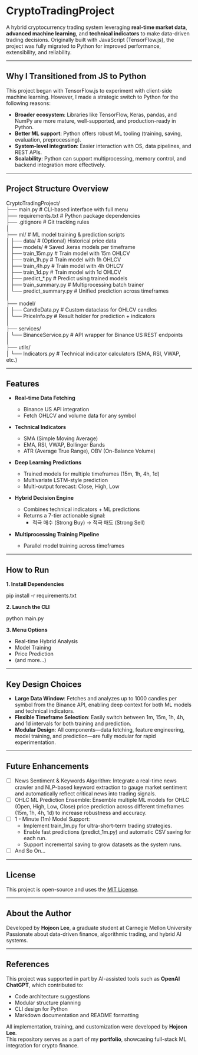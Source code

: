 # CryptoTradingProject

A hybrid cryptocurrency trading system leveraging **real-time market data**, **advanced machine learning**, and **technical indicators** to make data-driven trading decisions.
Originally built with JavaScript (TensorFlow.js), the project was fully migrated to Python for improved performance, extensibility, and reliability.

---

## Why I Transitioned from JS to Python

This project began with TensorFlow.js to experiment with client-side machine learning. However, I made a strategic switch to Python for the following reasons:

- **Broader ecosystem**: Libraries like TensorFlow, Keras, pandas, and NumPy are more mature, well-supported, and production-ready in Python.
- **Better ML support**: Python offers robust ML tooling (training, saving, evaluation, preprocessing).
- **System-level integration**: Easier interaction with OS, data pipelines, and REST APIs.
- **Scalability**: Python can support multiprocessing, memory control, and backend integration more effectively.

---

## Project Structure Overview

CryptoTradingProject/<br>
├── main.py                    # CLI-based interface with full menu<br>
├── requirements.txt           # Python package dependencies<br>
├── .gitignore                 # Git tracking rules<br>
│<br>
├── ml/                        # ML model training & prediction scripts<br>
│   ├── data/                  # (Optional) Historical price data<br>
│   ├── models/                # Saved .keras models per timeframe<br>
│   ├── train_15m.py           # Train model with 15m OHLCV<br>
│   ├── train_1h.py            # Train model with 1h OHLCV<br>
│   ├── train_4h.py            # Train model with 4h OHLCV<br>
│   ├── train_1d.py            # Train model with 1d OHLCV<br>
│   ├── predict_*.py           # Predict using trained models<br>
│   ├── train_summary.py       # Multiprocessing batch trainer<br>
│   └── predict_summary.py     # Unified prediction across timeframes<br>
│<br>
├── model/<br>
│   ├── CandleData.py          # Custom dataclass for OHLCV candles<br>
│   └── PriceInfo.py           # Result holder for prediction + indicators<br>
│<br>
├── services/<br>
│   └── BinanceService.py      # API wrapper for Binance US REST endpoints<br>
│<br>
├── utils/<br>
│   └── Indicators.py          # Technical indicator calculators (SMA, RSI, VWAP, etc.)<br>

---

## Features

- **Real-time Data Fetching**
  - Binance US API integration
  - Fetch OHLCV and volume data for any symbol

- **Technical Indicators**
  - SMA (Simple Moving Average)
  - EMA, RSI, VWAP, Bollinger Bands
  - ATR (Average True Range), OBV (On-Balance Volume)

- **Deep Learning Predictions**
  - Trained models for multiple timeframes (15m, 1h, 4h, 1d)
  - Multivariate LSTM-style prediction
  - Multi-output forecast: Close, High, Low

- **Hybrid Decision Engine**
  - Combines technical indicators + ML predictions
  - Returns a 7-tier actionable signal:
    - 적극 매수 (Strong Buy) → 적극 매도 (Strong Sell)

- **Multiprocessing Training Pipeline**
  - Parallel model training across timeframes

---

## How to Run

**1. Install Dependencies**

   pip install -r requirements.txt

**2. Launch the CLI**
  
   python main.py

**3. Menu Options**

- Real-time Hybrid Analysis
- Model Training
- Price Prediction
- (and more...)

---

## Key Design Choices

- **Large Data Window**: Fetches and analyzes up to 1000 candles per symbol from the Binance API, enabling deep context for both ML models and technical indicators.
- **Flexible Timeframe Selection**: Easily switch between 1m, 15m, 1h, 4h, and 1d intervals for both training and prediction.
- **Modular Design**: All components—data fetching, feature engineering, model training, and prediction—are fully modular for rapid experimentation.

---

## Future Enhancements

- [ ] News Sentiment & Keywords Algorithm: Integrate a real-time news crawler and NLP-based keyword extraction to gauge market sentiment and automatically reflect critical news into trading signals.
- [ ] OHLC ML Prediction Ensemble: Ensemble multiple ML models for OHLC (Open, High, Low, Close) price prediction across different timeframes (15m, 1h, 4h, 1d) to increase robustness and accuracy.
- [ ] 1 - Minute (1m) Model Support:
    - Implement train_1m.py for ultra-short-term trading strategies.
    - Enable fast predictions (predict_1m.py) and automatic CSV saving for each run.
    - Support incremental saving to grow datasets as the system runs.
- [ ] And So On...

---

## License

This project is open-source and uses the [MIT License](LICENSE).

---

## About the Author

Developed by **Hojoon Lee**, a graduate student at Carnegie Mellon University  
Passionate about data-driven finance, algorithmic trading, and hybrid AI systems.


---

## References

This project was supported in part by AI-assisted tools such as **OpenAI ChatGPT**, which contributed to:

- Code architecture suggestions
- Modular structure planning
- CLI design for Python
- Markdown documentation and README formatting

All implementation, training, and customization were developed by **Hojoon Lee**.  
This repository serves as a part of my **portfolio**, showcasing full-stack ML integration for crypto finance.
